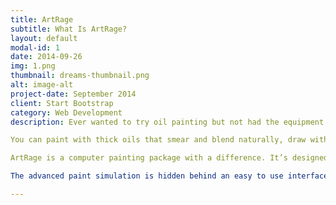 ```yaml
---
title: ArtRage
subtitle: What Is ArtRage?
layout: default
modal-id: 1
date: 2014-09-26
img: 1.png
thumbnail: dreams-thumbnail.png
alt: image-alt
project-date: September 2014
client: Start Bootstrap
category: Web Development
description: Ever wanted to try oil painting but not had the equipment and been worried about the mess? Or perhaps you’re an artist with a computer but no desire to learn complex new tools in a digital environment or a digital artist wanting a touch of real media?

You can paint with thick oils that smear and blend naturally, draw with pencil and chalk that reacts to the texture of your canvas, and get realistic results without needing to resort to post-processing techniques. It all happens automatically while you paint.

ArtRage is a computer painting package with a difference. It’s designed to bring out your creative side with a set of natural painting and drawing tools that simulate familiar, real world tools. This means you can get straight in to painting without needing to re-learn how to do it.

The advanced paint simulation is hidden behind an easy to use interface that gets out of the way while you paint and gives quick access to the things you need for your current task. It’s like an easel: Put the tools you want on your utility shelf and leave the rest in their box for another day.

---
```

